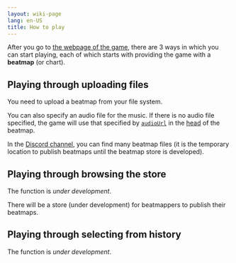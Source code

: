 ```yaml
---
layout: wiki-page
lang: en-US
title: How to play
---
```


After you go to [the webpage of the game](https://ulysseszh.github.io/rpg/dododo/),
there are 3 ways in which you can start playing,
each of which starts with providing the game with a **beatmap** (or chart).

## Playing through uploading files

You need to upload a beatmap from your file system.

You can also specify an audio file for the music.
If there is no audio file specified, the game will use that specified by
[`audioUrl`](beatmap-spec#audiourl) in the [head](how-to-beatmap#head) of the beatmap.

In the [Discord channel](https://discord.com/channels/977458815794552842/977481204536311838),
you can find many beatmap files
(it is the temporary location to publish beatmaps until the beatmap store is developed).

## Playing through browsing the store

The function is *under development*.

There will be a store (under development) for beatmappers to publish their beatmaps.

## Playing through selecting from history

The function is *under development*.
